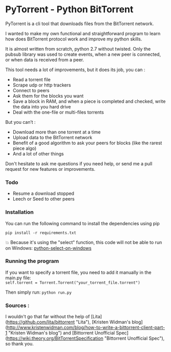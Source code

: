 
# PyTorrent - Python BitTorrent


PyTorrent is a cli tool that downloads files from the BitTorrent network.

I wanted to make my own functional and straightforward program to learn how does BitTorrent protocol work and improve my python skills.

It is almost written from scratch, python 2.7 without twisted.
Only the pubsub library was used to create events, when a new peer is connected, or when data is received from a peer.

This tool needs a lot of improvements, but it does its job, you can :
-	Read a torrent file
-	Scrape udp or http trackers
-	Connect to peers
-	Ask them for the blocks you want
-	Save a block in RAM, and when a piece is completed and checked, write the data into you hard drive
-	Deal with the one-file or multi-files torrents

But you can’t :
-	Download more than one torrent at a time
-	Upload data to the BitTorrent network
-	Benefit of a good algorithm to ask your peers for blocks (like the rarest piece algo)
-	And a lot of other things

Don't hesitate to ask me questions if you need help, or send me a pull request for new features or improvements.

### Todo
- Resume a download stopped
- Leech or Seed to other peers

### Installation
You can run the following command to install the dependencies using pip

`pip install -r requirements.txt`

:boom: Because it's using the "select" function, this code will not be able to run on Windows: [python-select-on-windows](http://stackoverflow.com/questions/22251809/python-select-select-on-windows)

### Running the program
If you want to specify a torrent file, you need to add it manually in the main.py file:  
``` self.torrent = Torrent.Torrent("your_torrent_file.torrent") ```

Then simply run:
`python run.py`

### Sources :

I wouldn't go that far without the help of
[Lita] (https://github.com/lita/bittorrent "Lita"), 
[Kristen Widman's blog] (http://www.kristenwidman.com/blog/how-to-write-a-bittorrent-client-part-1 "Kristen Widman's blog") and
[Bittorrent Unofficial Spec] (https://wiki.theory.org/BitTorrentSpecification "Bittorrent Unofficial Spec"), so thank you.



